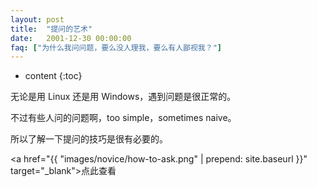 ```yaml
---
layout: post
title:  "提问的艺术"
date:   2001-12-30 00:00:00
faq: ["为什么我问问题，要么没人理我，要么有人鄙视我？"]
---
```

* content
{:toc}

无论是用 Linux 还是用 Windows，遇到问题是很正常的。

不过有些人问的问题啊，too simple，sometimes naive。

所以了解一下提问的技巧是很有必要的。

<a href="{{ "images/novice/how-to-ask.png" | prepend: site.baseurl }}" target="_blank">点此查看</a>
